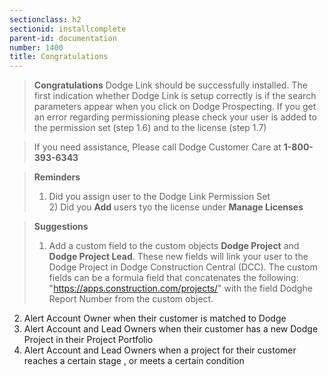 ```yaml
---
sectionclass: h2
sectionid: installcomplete
parent-id: documentation
number: 1400
title: Congratulations 
---
```


> **Congratulations** Dodge Link should be successfully installed.  The first indication whether Dodge Link is setup correctly is if the search parameters appear when you click on Dodge Prospecting.  If you get an error  regarding permissioning please check your user is added to the permission set (step 1.6) and to the license (step 1.7)  

> If you need assistance, Please call Dodge Customer Care at **1-800-393-6343**

>**Reminders**
 >1) Did you assign user to the Dodge Link Permission Set
<br />2) Did you **Add** users tyo the license under **Manage Licenses**
 
 >**Suggestions** <br>
 >1)  Add a custom field to the custom objects **Dodge Project** and **Dodge Project Lead**.  These new fields will link your user to the Dodge Project in Dodge Construction Central (DCC).  The custom fields can be a formula field that concatenates the following: "https://apps.construction.com/projects/" with the  field Dodghe Report Number from the custom object.  <br>
 2)  Alert Account Owner when their customer is matched to Dodge <br>
 3)  Alert Account and Lead Owners when their customer has a new Dodge Project in their Project Portfolio<br>
 4)  Alert Account and Lead Owners when a project for their customer reaches a certain stage , or meets a certain condition<br>
 




